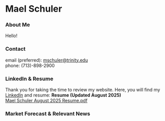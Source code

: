 # Mael Schuler

### About Me
Hello!

### Contact
email (preferred): mschuler@trinity.edu  
phone: (713)-898-2900

### LinkedIn & Resume
Thank you for taking the time to review my website. Here, you will find my [LinkedIn](https://www.linkedin.com/in/maelschuler/) and resume:
**Resume (Updated August 2025)**  
[Mael Schuler August 2025 Resume.pdf](https://github.com/maelschuler/maelschuler.github.io/blob/324661d4cc98eb82a4fcfa53ddbb6c2fe581030d/Mael%20Schuler%20August%202025%20Resume.pdf)

### Market Forecast & Relevant News
